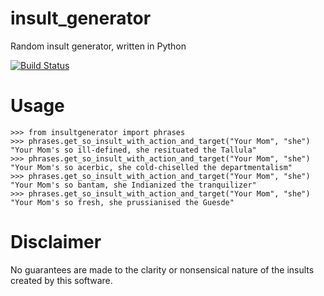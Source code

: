# insult_generator
Random insult generator, written in Python

[![Build Status](https://travis-ci.org/tr00st/insult_generator.svg?branch=master)](https://travis-ci.org/tr00st/insult_generator)

# Usage

	>>> from insultgenerator import phrases
	>>> phrases.get_so_insult_with_action_and_target("Your Mom", "she")
	"Your Mom's so ill-defined, she resituated the Tallula"
	>>> phrases.get_so_insult_with_action_and_target("Your Mom", "she")
	"Your Mom's so acerbic, she cold-chiselled the departmentalism"
	>>> phrases.get_so_insult_with_action_and_target("Your Mom", "she")
	"Your Mom's so bantam, she Indianized the tranquilizer"
	>>> phrases.get_so_insult_with_action_and_target("Your Mom", "she")
	"Your Mom's so fresh, she prussianised the Guesde"

# Disclaimer

No guarantees are made to the clarity or nonsensical nature of the insults created by this software.